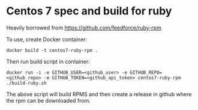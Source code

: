 # Centos 7 spec and build for ruby

Heavily borrowed from https://github.com/feedforce/ruby-rpm

To use, create Docker container:
```
docker build -t centos7-ruby-rpm .
```

Then run build script in container:
```
docker run -i -e GITHUB_USER=<github_user> -e GITHUB_REPO=<github_repo> -e GITHUB_TOKEN=<github_api_token> centos7-ruby-rpm ./build-ruby.sh
```

The above script will build RPMS and then create a release in github where the rpm can be downloaded from.
